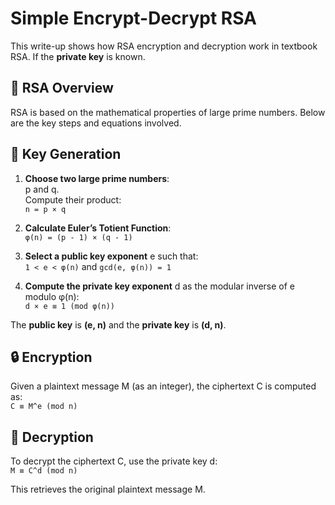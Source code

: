 # Simple Encrypt-Decrypt RSA

This write-up shows how RSA encryption and decryption work in textbook RSA. If the **private key** is known.

## 📄 RSA Overview

RSA is based on the mathematical properties of large prime numbers. Below are the key steps and equations involved.

## 🔑 Key Generation

1. **Choose two large prime numbers**:  
   p and q.  
   Compute their product:  
   `n = p × q`

2. **Calculate Euler’s Totient Function**:  
   `φ(n) = (p - 1) × (q - 1)`

3. **Select a public key exponent** e such that:  
   `1 < e < φ(n)` and `gcd(e, φ(n)) = 1`

4. **Compute the private key exponent** d as the modular inverse of e modulo φ(n):  
   `d × e ≡ 1 (mod φ(n))`

The **public key** is **(e, n)** and the **private key** is **(d, n)**.

## 🔒 Encryption

Given a plaintext message M (as an integer), the ciphertext C is computed as:  
`C ≡ M^e (mod n)`

## 🔑 Decryption

To decrypt the ciphertext C, use the private key d:  
`M ≡ C^d (mod n)`

This retrieves the original plaintext message M.
